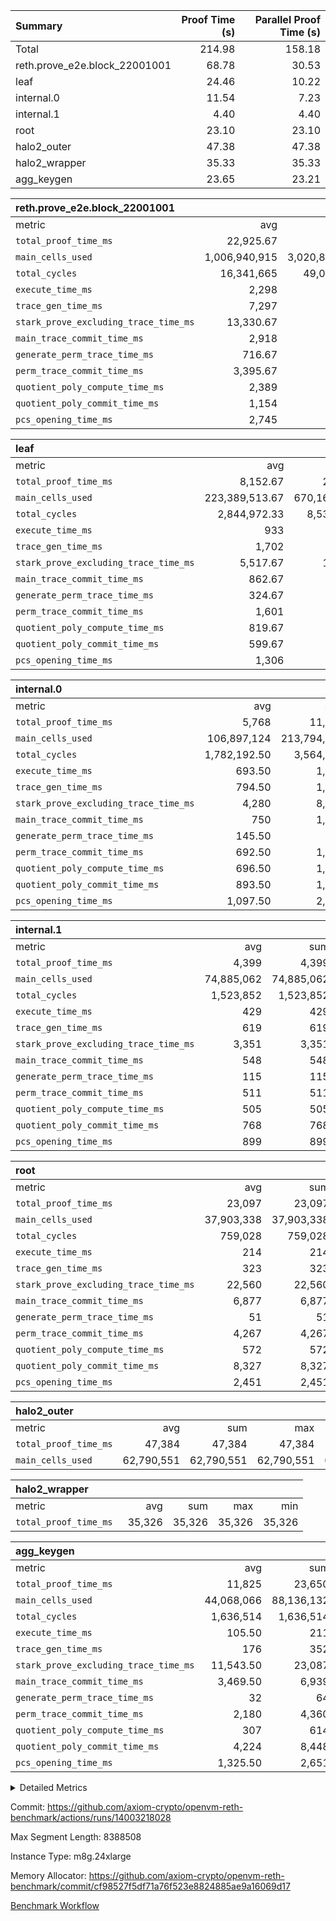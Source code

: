 | Summary | Proof Time (s) | Parallel Proof Time (s) |
|:---|---:|---:|
| Total |  214.98 |  158.18 |
| reth.prove_e2e.block_22001001 |  68.78 |  30.53 |
| leaf |  24.46 |  10.22 |
| internal.0 |  11.54 |  7.23 |
| internal.1 |  4.40 |  4.40 |
| root |  23.10 |  23.10 |
| halo2_outer |  47.38 |  47.38 |
| halo2_wrapper |  35.33 |  35.33 |
| agg_keygen |  23.65 |  23.21 |


| reth.prove_e2e.block_22001001 |||||
|:---|---:|---:|---:|---:|
|metric|avg|sum|max|min|
| `total_proof_time_ms ` |  22,925.67 |  68,777 |  30,526 |  10,763 |
| `main_cells_used     ` |  1,006,940,915 |  3,020,822,745 |  1,429,979,410 |  538,683,345 |
| `total_cycles        ` |  16,341,665 |  49,024,995 |  23,591,277 |  4,355,422 |
| `execute_time_ms     ` |  2,298 |  6,894 |  3,168 |  626 |
| `trace_gen_time_ms   ` |  7,297 |  21,891 |  9,648 |  2,855 |
| `stark_prove_excluding_trace_time_ms` |  13,330.67 |  39,992 |  18,038 |  7,282 |
| `main_trace_commit_time_ms` |  2,918 |  8,754 |  4,151 |  1,912 |
| `generate_perm_trace_time_ms` |  716.67 |  2,150 |  999 |  296 |
| `perm_trace_commit_time_ms` |  3,395.67 |  10,187 |  4,652 |  1,481 |
| `quotient_poly_compute_time_ms` |  2,389 |  7,167 |  3,212 |  1,642 |
| `quotient_poly_commit_time_ms` |  1,154 |  3,462 |  1,512 |  561 |
| `pcs_opening_time_ms ` |  2,745 |  8,235 |  3,495 |  1,380 |

| leaf |||||
|:---|---:|---:|---:|---:|
|metric|avg|sum|max|min|
| `total_proof_time_ms ` |  8,152.67 |  24,458 |  10,222 |  7,085 |
| `main_cells_used     ` |  223,389,513.67 |  670,168,541 |  285,443,009 |  192,275,354 |
| `total_cycles        ` |  2,844,972.33 |  8,534,917 |  3,495,772 |  2,495,171 |
| `execute_time_ms     ` |  933 |  2,799 |  1,135 |  815 |
| `trace_gen_time_ms   ` |  1,702 |  5,106 |  2,149 |  1,461 |
| `stark_prove_excluding_trace_time_ms` |  5,517.67 |  16,553 |  6,938 |  4,806 |
| `main_trace_commit_time_ms` |  862.67 |  2,588 |  1,071 |  757 |
| `generate_perm_trace_time_ms` |  324.67 |  974 |  410 |  280 |
| `perm_trace_commit_time_ms` |  1,601 |  4,803 |  2,054 |  1,370 |
| `quotient_poly_compute_time_ms` |  819.67 |  2,459 |  1,014 |  722 |
| `quotient_poly_commit_time_ms` |  599.67 |  1,799 |  743 |  524 |
| `pcs_opening_time_ms ` |  1,306 |  3,918 |  1,641 |  1,136 |

| internal.0 |||||
|:---|---:|---:|---:|---:|
|metric|avg|sum|max|min|
| `total_proof_time_ms ` |  5,768 |  11,536 |  7,226 |  4,310 |
| `main_cells_used     ` |  106,897,124 |  213,794,248 |  142,461,048 |  71,333,200 |
| `total_cycles        ` |  1,782,192.50 |  3,564,385 |  2,381,432 |  1,182,953 |
| `execute_time_ms     ` |  693.50 |  1,387 |  931 |  456 |
| `trace_gen_time_ms   ` |  794.50 |  1,589 |  1,039 |  550 |
| `stark_prove_excluding_trace_time_ms` |  4,280 |  8,560 |  5,256 |  3,304 |
| `main_trace_commit_time_ms` |  750 |  1,500 |  955 |  545 |
| `generate_perm_trace_time_ms` |  145.50 |  291 |  179 |  112 |
| `perm_trace_commit_time_ms` |  692.50 |  1,385 |  883 |  502 |
| `quotient_poly_compute_time_ms` |  696.50 |  1,393 |  883 |  510 |
| `quotient_poly_commit_time_ms` |  893.50 |  1,787 |  1,033 |  754 |
| `pcs_opening_time_ms ` |  1,097.50 |  2,195 |  1,319 |  876 |

| internal.1 |||||
|:---|---:|---:|---:|---:|
|metric|avg|sum|max|min|
| `total_proof_time_ms ` |  4,399 |  4,399 |  4,399 |  4,399 |
| `main_cells_used     ` |  74,885,062 |  74,885,062 |  74,885,062 |  74,885,062 |
| `total_cycles        ` |  1,523,852 |  1,523,852 |  1,523,852 |  1,523,852 |
| `execute_time_ms     ` |  429 |  429 |  429 |  429 |
| `trace_gen_time_ms   ` |  619 |  619 |  619 |  619 |
| `stark_prove_excluding_trace_time_ms` |  3,351 |  3,351 |  3,351 |  3,351 |
| `main_trace_commit_time_ms` |  548 |  548 |  548 |  548 |
| `generate_perm_trace_time_ms` |  115 |  115 |  115 |  115 |
| `perm_trace_commit_time_ms` |  511 |  511 |  511 |  511 |
| `quotient_poly_compute_time_ms` |  505 |  505 |  505 |  505 |
| `quotient_poly_commit_time_ms` |  768 |  768 |  768 |  768 |
| `pcs_opening_time_ms ` |  899 |  899 |  899 |  899 |

| root |||||
|:---|---:|---:|---:|---:|
|metric|avg|sum|max|min|
| `total_proof_time_ms ` |  23,097 |  23,097 |  23,097 |  23,097 |
| `main_cells_used     ` |  37,903,338 |  37,903,338 |  37,903,338 |  37,903,338 |
| `total_cycles        ` |  759,028 |  759,028 |  759,028 |  759,028 |
| `execute_time_ms     ` |  214 |  214 |  214 |  214 |
| `trace_gen_time_ms   ` |  323 |  323 |  323 |  323 |
| `stark_prove_excluding_trace_time_ms` |  22,560 |  22,560 |  22,560 |  22,560 |
| `main_trace_commit_time_ms` |  6,877 |  6,877 |  6,877 |  6,877 |
| `generate_perm_trace_time_ms` |  51 |  51 |  51 |  51 |
| `perm_trace_commit_time_ms` |  4,267 |  4,267 |  4,267 |  4,267 |
| `quotient_poly_compute_time_ms` |  572 |  572 |  572 |  572 |
| `quotient_poly_commit_time_ms` |  8,327 |  8,327 |  8,327 |  8,327 |
| `pcs_opening_time_ms ` |  2,451 |  2,451 |  2,451 |  2,451 |

| halo2_outer |||||
|:---|---:|---:|---:|---:|
|metric|avg|sum|max|min|
| `total_proof_time_ms ` |  47,384 |  47,384 |  47,384 |  47,384 |
| `main_cells_used     ` |  62,790,551 |  62,790,551 |  62,790,551 |  62,790,551 |

| halo2_wrapper |||||
|:---|---:|---:|---:|---:|
|metric|avg|sum|max|min|
| `total_proof_time_ms ` |  35,326 |  35,326 |  35,326 |  35,326 |

| agg_keygen |||||
|:---|---:|---:|---:|---:|
|metric|avg|sum|max|min|
| `total_proof_time_ms ` |  11,825 |  23,650 |  23,210 |  440 |
| `main_cells_used     ` |  44,068,066 |  88,136,132 |  87,208,061 |  928,071 |
| `total_cycles        ` |  1,636,514 |  1,636,514 |  1,636,514 |  1,636,514 |
| `execute_time_ms     ` |  105.50 |  211 |  211 |  0 |
| `trace_gen_time_ms   ` |  176 |  352 |  324 |  28 |
| `stark_prove_excluding_trace_time_ms` |  11,543.50 |  23,087 |  22,675 |  412 |
| `main_trace_commit_time_ms` |  3,469.50 |  6,939 |  6,887 |  52 |
| `generate_perm_trace_time_ms` |  32 |  64 |  51 |  13 |
| `perm_trace_commit_time_ms` |  2,180 |  4,360 |  4,309 |  51 |
| `quotient_poly_compute_time_ms` |  307 |  614 |  585 |  29 |
| `quotient_poly_commit_time_ms` |  4,224 |  8,448 |  8,388 |  60 |
| `pcs_opening_time_ms ` |  1,325.50 |  2,651 |  2,449 |  202 |



<details>
<summary>Detailed Metrics</summary>

| air_name | block_number | quotient_deg | interactions | constraints |
| --- | --- | --- | --- | --- |
| AccessAdapterAir<16> | 22001001 | 2 | 5 | 12 | 
| AccessAdapterAir<2> | 22001001 | 2 | 5 | 12 | 
| AccessAdapterAir<32> | 22001001 | 2 | 5 | 12 | 
| AccessAdapterAir<4> | 22001001 | 2 | 5 | 12 | 
| AccessAdapterAir<8> | 22001001 | 2 | 5 | 12 | 
| BitwiseOperationLookupAir<8> | 22001001 | 2 | 2 | 4 | 
| KeccakVmAir | 22001001 | 2 | 321 | 4,513 | 
| MemoryMerkleAir<8> | 22001001 | 2 | 4 | 39 | 
| PersistentBoundaryAir<8> | 22001001 | 2 | 3 | 7 | 
| PhantomAir | 22001001 | 2 | 3 | 5 | 
| Poseidon2PeripheryAir<BabyBearParameters>, 1> | 22001001 | 2 | 1 | 286 | 
| ProgramAir | 22001001 | 1 | 1 | 4 | 
| RangeTupleCheckerAir<2> | 22001001 | 1 | 1 | 4 | 
| Rv32HintStoreAir | 22001001 | 2 | 18 | 28 | 
| Sha256VmAir | 22001001 | 2 | 50 | 663 | 
| VariableRangeCheckerAir | 22001001 | 1 | 1 | 4 | 
| VmAirWrapper<Rv32BaseAluAdapterAir, BaseAluCoreAir<4, 8> | 22001001 | 2 | 20 | 37 | 
| VmAirWrapper<Rv32BaseAluAdapterAir, LessThanCoreAir<4, 8> | 22001001 | 2 | 18 | 40 | 
| VmAirWrapper<Rv32BaseAluAdapterAir, ShiftCoreAir<4, 8> | 22001001 | 2 | 24 | 91 | 
| VmAirWrapper<Rv32BranchAdapterAir, BranchEqualCoreAir<4> | 22001001 | 2 | 11 | 20 | 
| VmAirWrapper<Rv32BranchAdapterAir, BranchLessThanCoreAir<4, 8> | 22001001 | 2 | 13 | 35 | 
| VmAirWrapper<Rv32CondRdWriteAdapterAir, Rv32JalLuiCoreAir> | 22001001 | 2 | 10 | 18 | 
| VmAirWrapper<Rv32HeapAdapterAir<2, 32, 32>, BaseAluCoreAir<32, 8> | 22001001 | 2 | 61 | 126 | 
| VmAirWrapper<Rv32HeapAdapterAir<2, 32, 32>, LessThanCoreAir<32, 8> | 22001001 | 2 | 31 | 129 | 
| VmAirWrapper<Rv32HeapAdapterAir<2, 32, 32>, MultiplicationCoreAir<32, 8> | 22001001 | 2 | 61 | 57 | 
| VmAirWrapper<Rv32HeapAdapterAir<2, 32, 32>, ShiftCoreAir<32, 8> | 22001001 | 2 | 79 | 2,161 | 
| VmAirWrapper<Rv32HeapBranchAdapterAir<2, 32>, BranchEqualCoreAir<32> | 22001001 | 2 | 20 | 55 | 
| VmAirWrapper<Rv32HeapBranchAdapterAir<2, 32>, BranchLessThanCoreAir<32, 8> | 22001001 | 2 | 22 | 126 | 
| VmAirWrapper<Rv32IsEqualModAdapterAir<2, 1, 32, 32>, ModularIsEqualCoreAir<32, 4, 8> | 22001001 | 2 | 25 | 225 | 
| VmAirWrapper<Rv32IsEqualModAdapterAir<2, 3, 16, 48>, ModularIsEqualCoreAir<48, 4, 8> | 22001001 | 2 | 41 | 333 | 
| VmAirWrapper<Rv32JalrAdapterAir, Rv32JalrCoreAir> | 22001001 | 2 | 16 | 20 | 
| VmAirWrapper<Rv32LoadStoreAdapterAir, LoadSignExtendCoreAir<4, 8> | 22001001 | 2 | 18 | 33 | 
| VmAirWrapper<Rv32LoadStoreAdapterAir, LoadStoreCoreAir<4> | 22001001 | 2 | 17 | 40 | 
| VmAirWrapper<Rv32MultAdapterAir, DivRemCoreAir<4, 8> | 22001001 | 2 | 25 | 84 | 
| VmAirWrapper<Rv32MultAdapterAir, MulHCoreAir<4, 8> | 22001001 | 2 | 24 | 31 | 
| VmAirWrapper<Rv32MultAdapterAir, MultiplicationCoreAir<4, 8> | 22001001 | 2 | 19 | 19 | 
| VmAirWrapper<Rv32RdWriteAdapterAir, Rv32AuipcCoreAir> | 22001001 | 2 | 12 | 14 | 
| VmAirWrapper<Rv32VecHeapAdapterAir<1, 2, 2, 32, 32>, FieldExpressionCoreAir> | 22001001 | 2 | 415 | 480 | 
| VmAirWrapper<Rv32VecHeapAdapterAir<1, 6, 6, 16, 16>, FieldExpressionCoreAir> | 22001001 | 2 | 832 | 921 | 
| VmAirWrapper<Rv32VecHeapAdapterAir<2, 1, 1, 32, 32>, FieldExpressionCoreAir> | 22001001 | 2 | 158 | 190 | 
| VmAirWrapper<Rv32VecHeapAdapterAir<2, 2, 2, 32, 32>, FieldExpressionCoreAir> | 22001001 | 2 | 428 | 457 | 
| VmAirWrapper<Rv32VecHeapAdapterAir<2, 3, 3, 16, 16>, FieldExpressionCoreAir> | 22001001 | 2 | 246 | 288 | 
| VmAirWrapper<Rv32VecHeapAdapterAir<2, 6, 6, 16, 16>, FieldExpressionCoreAir> | 22001001 | 2 | 668 | 701 | 
| VmConnectorAir | 22001001 | 2 | 5 | 11 | 

| block_number | execute_time_ms |
| --- | --- |
| 22001001 | 211 | 

| group | air_name | block_number | rows | quotient_deg | prep_cols | perm_cols | main_cols | interactions | constraints | cells |
| --- | --- | --- | --- | --- | --- | --- | --- | --- | --- | --- |
| agg_keygen | AccessAdapterAir<16> | 22001001 |  | 2 |  |  |  | 5 | 12 |  | 
| agg_keygen | AccessAdapterAir<2> | 22001001 | 524,288 | 8 |  | 16 | 11 | 5 | 12 | 14,155,776 | 
| agg_keygen | AccessAdapterAir<32> | 22001001 |  | 2 |  |  |  | 5 | 12 |  | 
| agg_keygen | AccessAdapterAir<4> | 22001001 | 262,144 | 8 |  | 16 | 13 | 5 | 12 | 7,602,176 | 
| agg_keygen | AccessAdapterAir<8> | 22001001 | 8,192 | 8 |  | 16 | 17 | 5 | 12 | 270,336 | 
| agg_keygen | BitwiseOperationLookupAir<8> | 22001001 |  | 2 |  |  |  | 2 | 4 |  | 
| agg_keygen | FriReducedOpeningAir | 22001001 | 524,288 | 8 |  | 84 | 27 | 39 | 71 | 58,195,968 | 
| agg_keygen | JalRangeCheckAir | 22001001 | 65,536 | 8 |  | 28 | 12 | 9 | 14 | 2,621,440 | 
| agg_keygen | MemoryMerkleAir<8> | 22001001 |  | 2 |  |  |  | 4 | 39 |  | 
| agg_keygen | NativePoseidon2Air<BabyBearParameters>, 1> | 22001001 | 65,536 | 8 |  | 312 | 398 | 136 | 572 | 46,530,560 | 
| agg_keygen | PersistentBoundaryAir<8> | 22001001 |  | 2 |  |  |  | 3 | 7 |  | 
| agg_keygen | PhantomAir | 22001001 | 32,768 | 4 |  | 12 | 6 | 3 | 5 | 589,824 | 
| agg_keygen | Poseidon2PeripheryAir<BabyBearParameters>, 1> | 22001001 |  | 2 |  |  |  | 1 | 286 |  | 
| agg_keygen | ProgramAir | 22001001 | 131,072 | 1 |  | 8 | 10 | 1 | 4 | 2,359,296 | 
| agg_keygen | RangeTupleCheckerAir<2> | 22001001 |  | 1 |  |  |  | 1 | 4 |  | 
| agg_keygen | Rv32HintStoreAir | 22001001 |  | 2 |  |  |  | 18 | 28 |  | 
| agg_keygen | VariableRangeCheckerAir | 22001001 | 262,144 | 1 | 2 | 8 | 1 | 1 | 4 | 2,359,296 | 
| agg_keygen | VmAirWrapper<AluNativeAdapterAir, FieldArithmeticCoreAir> | 22001001 | 1,048,576 | 8 |  | 36 | 29 | 15 | 27 | 68,157,440 | 
| agg_keygen | VmAirWrapper<BranchNativeAdapterAir, BranchEqualCoreAir<1> | 22001001 | 262,144 | 8 |  | 28 | 23 | 11 | 25 | 13,369,344 | 
| agg_keygen | VmAirWrapper<NativeAdapterAir<2, 0>, PublicValuesCoreAir> | 22001001 | 64 | 8 |  | 28 | 27 | 11 | 30 | 3,520 | 
| agg_keygen | VmAirWrapper<NativeLoadStoreAdapterAir<1>, NativeLoadStoreCoreAir<1> | 22001001 | 524,288 | 8 |  | 40 | 21 | 15 | 20 | 31,981,568 | 
| agg_keygen | VmAirWrapper<NativeLoadStoreAdapterAir<4>, NativeLoadStoreCoreAir<4> | 22001001 | 131,072 | 8 |  | 40 | 27 | 15 | 20 | 8,781,824 | 
| agg_keygen | VmAirWrapper<NativeVectorizedAdapterAir<4>, FieldExtensionCoreAir> | 22001001 | 131,072 | 8 |  | 36 | 38 | 15 | 27 | 9,699,328 | 
| agg_keygen | VmAirWrapper<Rv32BaseAluAdapterAir, BaseAluCoreAir<4, 8> | 22001001 |  | 2 |  |  |  | 20 | 37 |  | 
| agg_keygen | VmAirWrapper<Rv32BaseAluAdapterAir, LessThanCoreAir<4, 8> | 22001001 |  | 2 |  |  |  | 18 | 40 |  | 
| agg_keygen | VmAirWrapper<Rv32BaseAluAdapterAir, ShiftCoreAir<4, 8> | 22001001 |  | 2 |  |  |  | 24 | 91 |  | 
| agg_keygen | VmAirWrapper<Rv32BranchAdapterAir, BranchEqualCoreAir<4> | 22001001 |  | 2 |  |  |  | 11 | 20 |  | 
| agg_keygen | VmAirWrapper<Rv32BranchAdapterAir, BranchLessThanCoreAir<4, 8> | 22001001 |  | 2 |  |  |  | 13 | 35 |  | 
| agg_keygen | VmAirWrapper<Rv32CondRdWriteAdapterAir, Rv32JalLuiCoreAir> | 22001001 |  | 2 |  |  |  | 10 | 18 |  | 
| agg_keygen | VmAirWrapper<Rv32JalrAdapterAir, Rv32JalrCoreAir> | 22001001 |  | 2 |  |  |  | 16 | 20 |  | 
| agg_keygen | VmAirWrapper<Rv32LoadStoreAdapterAir, LoadSignExtendCoreAir<4, 8> | 22001001 |  | 2 |  |  |  | 18 | 33 |  | 
| agg_keygen | VmAirWrapper<Rv32LoadStoreAdapterAir, LoadStoreCoreAir<4> | 22001001 |  | 2 |  |  |  | 17 | 40 |  | 
| agg_keygen | VmAirWrapper<Rv32MultAdapterAir, DivRemCoreAir<4, 8> | 22001001 |  | 2 |  |  |  | 25 | 84 |  | 
| agg_keygen | VmAirWrapper<Rv32MultAdapterAir, MulHCoreAir<4, 8> | 22001001 |  | 2 |  |  |  | 24 | 31 |  | 
| agg_keygen | VmAirWrapper<Rv32MultAdapterAir, MultiplicationCoreAir<4, 8> | 22001001 |  | 2 |  |  |  | 19 | 19 |  | 
| agg_keygen | VmAirWrapper<Rv32RdWriteAdapterAir, Rv32AuipcCoreAir> | 22001001 |  | 2 |  |  |  | 12 | 14 |  | 
| agg_keygen | VmConnectorAir | 22001001 | 2 | 8 | 1 | 16 | 5 | 5 | 11 | 42 | 
| agg_keygen | VolatileBoundaryAir | 22001001 | 131,072 | 8 |  | 20 | 12 | 7 | 19 | 4,194,304 | 

| group | air_name | block_number | idx | rows | prep_cols | perm_cols | main_cols | cells |
| --- | --- | --- | --- | --- | --- | --- | --- | --- |
| internal.0 | AccessAdapterAir<2> | 22001001 | 0 | 524,288 |  | 12 | 11 | 12,058,624 | 
| internal.0 | AccessAdapterAir<2> | 22001001 | 1 | 524,288 |  | 12 | 11 | 12,058,624 | 
| internal.0 | AccessAdapterAir<4> | 22001001 | 0 | 262,144 |  | 12 | 13 | 6,553,600 | 
| internal.0 | AccessAdapterAir<4> | 22001001 | 1 | 262,144 |  | 12 | 13 | 6,553,600 | 
| internal.0 | AccessAdapterAir<8> | 22001001 | 0 | 8,192 |  | 12 | 17 | 237,568 | 
| internal.0 | AccessAdapterAir<8> | 22001001 | 1 | 4,096 |  | 12 | 17 | 118,784 | 
| internal.0 | FriReducedOpeningAir | 22001001 | 0 | 1,048,576 |  | 44 | 27 | 74,448,896 | 
| internal.0 | FriReducedOpeningAir | 22001001 | 1 | 524,288 |  | 44 | 27 | 37,224,448 | 
| internal.0 | JalRangeCheckAir | 22001001 | 0 | 131,072 |  | 16 | 12 | 3,670,016 | 
| internal.0 | JalRangeCheckAir | 22001001 | 1 | 65,536 |  | 16 | 12 | 1,835,008 | 
| internal.0 | NativePoseidon2Air<BabyBearParameters>, 1> | 22001001 | 0 | 131,072 |  | 160 | 398 | 73,138,176 | 
| internal.0 | NativePoseidon2Air<BabyBearParameters>, 1> | 22001001 | 1 | 65,536 |  | 160 | 398 | 36,569,088 | 
| internal.0 | PhantomAir | 22001001 | 0 | 65,536 |  | 8 | 6 | 917,504 | 
| internal.0 | PhantomAir | 22001001 | 1 | 16,384 |  | 8 | 6 | 229,376 | 
| internal.0 | ProgramAir | 22001001 | 0 | 131,072 |  | 8 | 10 | 2,359,296 | 
| internal.0 | ProgramAir | 22001001 | 1 | 131,072 |  | 8 | 10 | 2,359,296 | 
| internal.0 | VariableRangeCheckerAir | 22001001 | 0 | 262,144 | 2 | 8 | 1 | 2,359,296 | 
| internal.0 | VariableRangeCheckerAir | 22001001 | 1 | 262,144 | 2 | 8 | 1 | 2,359,296 | 
| internal.0 | VmAirWrapper<AluNativeAdapterAir, FieldArithmeticCoreAir> | 22001001 | 0 | 2,097,152 |  | 20 | 29 | 102,760,448 | 
| internal.0 | VmAirWrapper<AluNativeAdapterAir, FieldArithmeticCoreAir> | 22001001 | 1 | 1,048,576 |  | 20 | 29 | 51,380,224 | 
| internal.0 | VmAirWrapper<BranchNativeAdapterAir, BranchEqualCoreAir<1> | 22001001 | 0 | 262,144 |  | 16 | 23 | 10,223,616 | 
| internal.0 | VmAirWrapper<BranchNativeAdapterAir, BranchEqualCoreAir<1> | 22001001 | 1 | 131,072 |  | 16 | 23 | 5,111,808 | 
| internal.0 | VmAirWrapper<NativeAdapterAir<2, 0>, PublicValuesCoreAir> | 22001001 | 0 | 64 |  | 16 | 23 | 2,496 | 
| internal.0 | VmAirWrapper<NativeAdapterAir<2, 0>, PublicValuesCoreAir> | 22001001 | 1 | 64 |  | 16 | 23 | 2,496 | 
| internal.0 | VmAirWrapper<NativeLoadStoreAdapterAir<1>, NativeLoadStoreCoreAir<1> | 22001001 | 0 | 524,288 |  | 24 | 21 | 23,592,960 | 
| internal.0 | VmAirWrapper<NativeLoadStoreAdapterAir<1>, NativeLoadStoreCoreAir<1> | 22001001 | 1 | 262,144 |  | 24 | 21 | 11,796,480 | 
| internal.0 | VmAirWrapper<NativeLoadStoreAdapterAir<4>, NativeLoadStoreCoreAir<4> | 22001001 | 0 | 262,144 |  | 24 | 27 | 13,369,344 | 
| internal.0 | VmAirWrapper<NativeLoadStoreAdapterAir<4>, NativeLoadStoreCoreAir<4> | 22001001 | 1 | 131,072 |  | 24 | 27 | 6,684,672 | 
| internal.0 | VmAirWrapper<NativeVectorizedAdapterAir<4>, FieldExtensionCoreAir> | 22001001 | 0 | 262,144 |  | 20 | 38 | 15,204,352 | 
| internal.0 | VmAirWrapper<NativeVectorizedAdapterAir<4>, FieldExtensionCoreAir> | 22001001 | 1 | 131,072 |  | 20 | 38 | 7,602,176 | 
| internal.0 | VmConnectorAir | 22001001 | 0 | 2 | 1 | 12 | 5 | 34 | 
| internal.0 | VmConnectorAir | 22001001 | 1 | 2 | 1 | 12 | 5 | 34 | 
| internal.0 | VolatileBoundaryAir | 22001001 | 0 | 262,144 |  | 12 | 12 | 6,291,456 | 
| internal.0 | VolatileBoundaryAir | 22001001 | 1 | 262,144 |  | 12 | 12 | 6,291,456 | 
| internal.1 | AccessAdapterAir<2> | 22001001 | 2 | 524,288 |  | 12 | 11 | 12,058,624 | 
| internal.1 | AccessAdapterAir<4> | 22001001 | 2 | 262,144 |  | 12 | 13 | 6,553,600 | 
| internal.1 | AccessAdapterAir<8> | 22001001 | 2 | 8,192 |  | 12 | 17 | 237,568 | 
| internal.1 | FriReducedOpeningAir | 22001001 | 2 | 262,144 |  | 44 | 27 | 18,612,224 | 
| internal.1 | JalRangeCheckAir | 22001001 | 2 | 65,536 |  | 16 | 12 | 1,835,008 | 
| internal.1 | NativePoseidon2Air<BabyBearParameters>, 1> | 22001001 | 2 | 65,536 |  | 160 | 398 | 36,569,088 | 
| internal.1 | PhantomAir | 22001001 | 2 | 16,384 |  | 8 | 6 | 229,376 | 
| internal.1 | ProgramAir | 22001001 | 2 | 131,072 |  | 8 | 10 | 2,359,296 | 
| internal.1 | VariableRangeCheckerAir | 22001001 | 2 | 262,144 | 2 | 8 | 1 | 2,359,296 | 
| internal.1 | VmAirWrapper<AluNativeAdapterAir, FieldArithmeticCoreAir> | 22001001 | 2 | 1,048,576 |  | 20 | 29 | 51,380,224 | 
| internal.1 | VmAirWrapper<BranchNativeAdapterAir, BranchEqualCoreAir<1> | 22001001 | 2 | 262,144 |  | 16 | 23 | 10,223,616 | 
| internal.1 | VmAirWrapper<NativeAdapterAir<2, 0>, PublicValuesCoreAir> | 22001001 | 2 | 64 |  | 16 | 23 | 2,496 | 
| internal.1 | VmAirWrapper<NativeLoadStoreAdapterAir<1>, NativeLoadStoreCoreAir<1> | 22001001 | 2 | 524,288 |  | 24 | 21 | 23,592,960 | 
| internal.1 | VmAirWrapper<NativeLoadStoreAdapterAir<4>, NativeLoadStoreCoreAir<4> | 22001001 | 2 | 131,072 |  | 24 | 27 | 6,684,672 | 
| internal.1 | VmAirWrapper<NativeVectorizedAdapterAir<4>, FieldExtensionCoreAir> | 22001001 | 2 | 131,072 |  | 20 | 38 | 7,602,176 | 
| internal.1 | VmConnectorAir | 22001001 | 2 | 2 | 1 | 12 | 5 | 34 | 
| internal.1 | VolatileBoundaryAir | 22001001 | 2 | 262,144 |  | 12 | 12 | 6,291,456 | 
| leaf | AccessAdapterAir<2> | 22001001 | 0 | 2,097,152 |  | 16 | 11 | 56,623,104 | 
| leaf | AccessAdapterAir<2> | 22001001 | 1 | 1,048,576 |  | 16 | 11 | 28,311,552 | 
| leaf | AccessAdapterAir<2> | 22001001 | 2 | 1,048,576 |  | 16 | 11 | 28,311,552 | 
| leaf | AccessAdapterAir<4> | 22001001 | 0 | 1,048,576 |  | 16 | 13 | 30,408,704 | 
| leaf | AccessAdapterAir<4> | 22001001 | 1 | 524,288 |  | 16 | 13 | 15,204,352 | 
| leaf | AccessAdapterAir<4> | 22001001 | 2 | 524,288 |  | 16 | 13 | 15,204,352 | 
| leaf | AccessAdapterAir<8> | 22001001 | 0 | 32,768 |  | 16 | 17 | 1,081,344 | 
| leaf | AccessAdapterAir<8> | 22001001 | 1 | 16,384 |  | 16 | 17 | 540,672 | 
| leaf | AccessAdapterAir<8> | 22001001 | 2 | 16,384 |  | 16 | 17 | 540,672 | 
| leaf | FriReducedOpeningAir | 22001001 | 0 | 4,194,304 |  | 84 | 27 | 465,567,744 | 
| leaf | FriReducedOpeningAir | 22001001 | 1 | 2,097,152 |  | 84 | 27 | 232,783,872 | 
| leaf | FriReducedOpeningAir | 22001001 | 2 | 2,097,152 |  | 84 | 27 | 232,783,872 | 
| leaf | JalRangeCheckAir | 22001001 | 0 | 65,536 |  | 28 | 12 | 2,621,440 | 
| leaf | JalRangeCheckAir | 22001001 | 1 | 65,536 |  | 28 | 12 | 2,621,440 | 
| leaf | JalRangeCheckAir | 22001001 | 2 | 65,536 |  | 28 | 12 | 2,621,440 | 
| leaf | NativePoseidon2Air<BabyBearParameters>, 1> | 22001001 | 0 | 262,144 |  | 312 | 398 | 186,122,240 | 
| leaf | NativePoseidon2Air<BabyBearParameters>, 1> | 22001001 | 1 | 262,144 |  | 312 | 398 | 186,122,240 | 
| leaf | NativePoseidon2Air<BabyBearParameters>, 1> | 22001001 | 2 | 262,144 |  | 312 | 398 | 186,122,240 | 
| leaf | PhantomAir | 22001001 | 0 | 32,768 |  | 12 | 6 | 589,824 | 
| leaf | PhantomAir | 22001001 | 1 | 32,768 |  | 12 | 6 | 589,824 | 
| leaf | PhantomAir | 22001001 | 2 | 32,768 |  | 12 | 6 | 589,824 | 
| leaf | ProgramAir | 22001001 | 0 | 2,097,152 |  | 8 | 10 | 37,748,736 | 
| leaf | ProgramAir | 22001001 | 1 | 2,097,152 |  | 8 | 10 | 37,748,736 | 
| leaf | ProgramAir | 22001001 | 2 | 2,097,152 |  | 8 | 10 | 37,748,736 | 
| leaf | VariableRangeCheckerAir | 22001001 | 0 | 262,144 | 2 | 8 | 1 | 2,359,296 | 
| leaf | VariableRangeCheckerAir | 22001001 | 1 | 262,144 | 2 | 8 | 1 | 2,359,296 | 
| leaf | VariableRangeCheckerAir | 22001001 | 2 | 262,144 | 2 | 8 | 1 | 2,359,296 | 
| leaf | VmAirWrapper<AluNativeAdapterAir, FieldArithmeticCoreAir> | 22001001 | 0 | 2,097,152 |  | 36 | 29 | 136,314,880 | 
| leaf | VmAirWrapper<AluNativeAdapterAir, FieldArithmeticCoreAir> | 22001001 | 1 | 2,097,152 |  | 36 | 29 | 136,314,880 | 
| leaf | VmAirWrapper<AluNativeAdapterAir, FieldArithmeticCoreAir> | 22001001 | 2 | 2,097,152 |  | 36 | 29 | 136,314,880 | 
| leaf | VmAirWrapper<BranchNativeAdapterAir, BranchEqualCoreAir<1> | 22001001 | 0 | 524,288 |  | 28 | 23 | 26,738,688 | 
| leaf | VmAirWrapper<BranchNativeAdapterAir, BranchEqualCoreAir<1> | 22001001 | 1 | 524,288 |  | 28 | 23 | 26,738,688 | 
| leaf | VmAirWrapper<BranchNativeAdapterAir, BranchEqualCoreAir<1> | 22001001 | 2 | 524,288 |  | 28 | 23 | 26,738,688 | 
| leaf | VmAirWrapper<NativeAdapterAir<2, 0>, PublicValuesCoreAir> | 22001001 | 0 | 64 |  | 28 | 27 | 3,520 | 
| leaf | VmAirWrapper<NativeAdapterAir<2, 0>, PublicValuesCoreAir> | 22001001 | 1 | 64 |  | 28 | 27 | 3,520 | 
| leaf | VmAirWrapper<NativeAdapterAir<2, 0>, PublicValuesCoreAir> | 22001001 | 2 | 64 |  | 28 | 27 | 3,520 | 
| leaf | VmAirWrapper<NativeLoadStoreAdapterAir<1>, NativeLoadStoreCoreAir<1> | 22001001 | 0 | 1,048,576 |  | 40 | 21 | 63,963,136 | 
| leaf | VmAirWrapper<NativeLoadStoreAdapterAir<1>, NativeLoadStoreCoreAir<1> | 22001001 | 1 | 1,048,576 |  | 40 | 21 | 63,963,136 | 
| leaf | VmAirWrapper<NativeLoadStoreAdapterAir<1>, NativeLoadStoreCoreAir<1> | 22001001 | 2 | 1,048,576 |  | 40 | 21 | 63,963,136 | 
| leaf | VmAirWrapper<NativeLoadStoreAdapterAir<4>, NativeLoadStoreCoreAir<4> | 22001001 | 0 | 262,144 |  | 40 | 27 | 17,563,648 | 
| leaf | VmAirWrapper<NativeLoadStoreAdapterAir<4>, NativeLoadStoreCoreAir<4> | 22001001 | 1 | 131,072 |  | 40 | 27 | 8,781,824 | 
| leaf | VmAirWrapper<NativeLoadStoreAdapterAir<4>, NativeLoadStoreCoreAir<4> | 22001001 | 2 | 131,072 |  | 40 | 27 | 8,781,824 | 
| leaf | VmAirWrapper<NativeVectorizedAdapterAir<4>, FieldExtensionCoreAir> | 22001001 | 0 | 524,288 |  | 36 | 38 | 38,797,312 | 
| leaf | VmAirWrapper<NativeVectorizedAdapterAir<4>, FieldExtensionCoreAir> | 22001001 | 1 | 262,144 |  | 36 | 38 | 19,398,656 | 
| leaf | VmAirWrapper<NativeVectorizedAdapterAir<4>, FieldExtensionCoreAir> | 22001001 | 2 | 262,144 |  | 36 | 38 | 19,398,656 | 
| leaf | VmConnectorAir | 22001001 | 0 | 2 | 1 | 16 | 5 | 42 | 
| leaf | VmConnectorAir | 22001001 | 1 | 2 | 1 | 16 | 5 | 42 | 
| leaf | VmConnectorAir | 22001001 | 2 | 2 | 1 | 16 | 5 | 42 | 
| leaf | VolatileBoundaryAir | 22001001 | 0 | 1,048,576 |  | 20 | 12 | 33,554,432 | 
| leaf | VolatileBoundaryAir | 22001001 | 1 | 524,288 |  | 20 | 12 | 16,777,216 | 
| leaf | VolatileBoundaryAir | 22001001 | 2 | 524,288 |  | 20 | 12 | 16,777,216 | 
| root | AccessAdapterAir<2> | 22001001 | 0 | 262,144 |  | 8 | 11 | 4,980,736 | 
| root | AccessAdapterAir<4> | 22001001 | 0 | 131,072 |  | 8 | 13 | 2,752,512 | 
| root | AccessAdapterAir<8> | 22001001 | 0 | 4,096 |  | 8 | 17 | 102,400 | 
| root | FriReducedOpeningAir | 22001001 | 0 | 131,072 |  | 24 | 27 | 6,684,672 | 
| root | JalRangeCheckAir | 22001001 | 0 | 32,768 |  | 12 | 12 | 786,432 | 
| root | NativePoseidon2Air<BabyBearParameters>, 1> | 22001001 | 0 | 32,768 |  | 84 | 398 | 15,794,176 | 
| root | PhantomAir | 22001001 | 0 | 8,192 |  | 8 | 6 | 114,688 | 
| root | ProgramAir | 22001001 | 0 | 131,072 |  | 8 | 10 | 2,359,296 | 
| root | VariableRangeCheckerAir | 22001001 | 0 | 262,144 | 2 | 8 | 1 | 2,359,296 | 
| root | VmAirWrapper<AluNativeAdapterAir, FieldArithmeticCoreAir> | 22001001 | 0 | 524,288 |  | 12 | 29 | 21,495,808 | 
| root | VmAirWrapper<BranchNativeAdapterAir, BranchEqualCoreAir<1> | 22001001 | 0 | 131,072 |  | 12 | 23 | 4,587,520 | 
| root | VmAirWrapper<NativeAdapterAir<2, 0>, PublicValuesCoreAir> | 22001001 | 0 | 64 |  | 12 | 22 | 2,176 | 
| root | VmAirWrapper<NativeLoadStoreAdapterAir<1>, NativeLoadStoreCoreAir<1> | 22001001 | 0 | 262,144 |  | 16 | 21 | 9,699,328 | 
| root | VmAirWrapper<NativeLoadStoreAdapterAir<4>, NativeLoadStoreCoreAir<4> | 22001001 | 0 | 65,536 |  | 16 | 27 | 2,818,048 | 
| root | VmAirWrapper<NativeVectorizedAdapterAir<4>, FieldExtensionCoreAir> | 22001001 | 0 | 65,536 |  | 12 | 38 | 3,276,800 | 
| root | VmConnectorAir | 22001001 | 0 | 2 | 1 | 8 | 5 | 26 | 
| root | VolatileBoundaryAir | 22001001 | 0 | 131,072 |  | 8 | 12 | 2,621,440 | 

| group | air_name | block_number | segment | rows | prep_cols | perm_cols | main_cols | cells |
| --- | --- | --- | --- | --- | --- | --- | --- | --- |
| agg_keygen | AccessAdapterAir<16> | 22001001 | 0 | 1 |  | 16 | 25 | 41 | 
| agg_keygen | AccessAdapterAir<2> | 22001001 | 0 | 1 |  | 16 | 11 | 27 | 
| agg_keygen | AccessAdapterAir<32> | 22001001 | 0 | 1 |  | 16 | 41 | 57 | 
| agg_keygen | AccessAdapterAir<4> | 22001001 | 0 | 1 |  | 16 | 13 | 29 | 
| agg_keygen | AccessAdapterAir<8> | 22001001 | 0 | 1 |  | 16 | 17 | 33 | 
| agg_keygen | BitwiseOperationLookupAir<8> | 22001001 | 0 | 65,536 | 3 | 8 | 2 | 655,360 | 
| agg_keygen | MemoryMerkleAir<8> | 22001001 | 0 | 64 |  | 16 | 32 | 3,072 | 
| agg_keygen | PersistentBoundaryAir<8> | 22001001 | 0 | 1 |  | 12 | 20 | 32 | 
| agg_keygen | PhantomAir | 22001001 | 0 | 1 |  | 12 | 6 | 18 | 
| agg_keygen | Poseidon2PeripheryAir<BabyBearParameters>, 1> | 22001001 | 0 | 32 |  | 8 | 300 | 9,856 | 
| agg_keygen | ProgramAir | 22001001 | 0 | 1 |  | 8 | 10 | 18 | 
| agg_keygen | RangeTupleCheckerAir<2> | 22001001 | 0 | 524,288 | 2 | 8 | 1 | 4,718,592 | 
| agg_keygen | Rv32HintStoreAir | 22001001 | 0 | 1 |  | 44 | 32 | 76 | 
| agg_keygen | VariableRangeCheckerAir | 22001001 | 0 | 262,144 | 2 | 8 | 1 | 2,359,296 | 
| agg_keygen | VmAirWrapper<Rv32BaseAluAdapterAir, BaseAluCoreAir<4, 8> | 22001001 | 0 | 1 |  | 52 | 36 | 88 | 
| agg_keygen | VmAirWrapper<Rv32BaseAluAdapterAir, LessThanCoreAir<4, 8> | 22001001 | 0 | 1 |  | 40 | 37 | 77 | 
| agg_keygen | VmAirWrapper<Rv32BaseAluAdapterAir, ShiftCoreAir<4, 8> | 22001001 | 0 | 1 |  | 52 | 53 | 105 | 
| agg_keygen | VmAirWrapper<Rv32BranchAdapterAir, BranchEqualCoreAir<4> | 22001001 | 0 | 1 |  | 28 | 26 | 54 | 
| agg_keygen | VmAirWrapper<Rv32BranchAdapterAir, BranchLessThanCoreAir<4, 8> | 22001001 | 0 | 1 |  | 32 | 32 | 64 | 
| agg_keygen | VmAirWrapper<Rv32CondRdWriteAdapterAir, Rv32JalLuiCoreAir> | 22001001 | 0 | 1 |  | 28 | 18 | 46 | 
| agg_keygen | VmAirWrapper<Rv32JalrAdapterAir, Rv32JalrCoreAir> | 22001001 | 0 | 1 |  | 36 | 28 | 64 | 
| agg_keygen | VmAirWrapper<Rv32LoadStoreAdapterAir, LoadSignExtendCoreAir<4, 8> | 22001001 | 0 | 1 |  | 52 | 36 | 88 | 
| agg_keygen | VmAirWrapper<Rv32LoadStoreAdapterAir, LoadStoreCoreAir<4> | 22001001 | 0 | 1 |  | 52 | 41 | 93 | 
| agg_keygen | VmAirWrapper<Rv32MultAdapterAir, DivRemCoreAir<4, 8> | 22001001 | 0 | 1 |  | 72 | 59 | 131 | 
| agg_keygen | VmAirWrapper<Rv32MultAdapterAir, MulHCoreAir<4, 8> | 22001001 | 0 | 1 |  | 72 | 39 | 111 | 
| agg_keygen | VmAirWrapper<Rv32MultAdapterAir, MultiplicationCoreAir<4, 8> | 22001001 | 0 | 1 |  | 52 | 31 | 83 | 
| agg_keygen | VmAirWrapper<Rv32RdWriteAdapterAir, Rv32AuipcCoreAir> | 22001001 | 0 | 1 |  | 28 | 20 | 48 | 
| agg_keygen | VmConnectorAir | 22001001 | 0 | 2 | 1 | 16 | 5 | 42 | 
| reth.prove_e2e.block_22001001 | AccessAdapterAir<16> | 22001001 | 0 | 131,072 |  | 16 | 25 | 5,373,952 | 
| reth.prove_e2e.block_22001001 | AccessAdapterAir<16> | 22001001 | 1 | 524,288 |  | 16 | 25 | 21,495,808 | 
| reth.prove_e2e.block_22001001 | AccessAdapterAir<16> | 22001001 | 2 | 8,192 |  | 16 | 25 | 335,872 | 
| reth.prove_e2e.block_22001001 | AccessAdapterAir<2> | 22001001 | 2 | 65,536 |  | 16 | 11 | 1,769,472 | 
| reth.prove_e2e.block_22001001 | AccessAdapterAir<32> | 22001001 | 0 | 65,536 |  | 16 | 41 | 3,735,552 | 
| reth.prove_e2e.block_22001001 | AccessAdapterAir<32> | 22001001 | 1 | 262,144 |  | 16 | 41 | 14,942,208 | 
| reth.prove_e2e.block_22001001 | AccessAdapterAir<32> | 22001001 | 2 | 4,096 |  | 16 | 41 | 233,472 | 
| reth.prove_e2e.block_22001001 | AccessAdapterAir<4> | 22001001 | 0 | 64 |  | 16 | 13 | 1,856 | 
| reth.prove_e2e.block_22001001 | AccessAdapterAir<4> | 22001001 | 2 | 32,768 |  | 16 | 13 | 950,272 | 
| reth.prove_e2e.block_22001001 | AccessAdapterAir<8> | 22001001 | 0 | 2,097,152 |  | 16 | 17 | 69,206,016 | 
| reth.prove_e2e.block_22001001 | AccessAdapterAir<8> | 22001001 | 1 | 2,097,152 |  | 16 | 17 | 69,206,016 | 
| reth.prove_e2e.block_22001001 | AccessAdapterAir<8> | 22001001 | 2 | 524,288 |  | 16 | 17 | 17,301,504 | 
| reth.prove_e2e.block_22001001 | BitwiseOperationLookupAir<8> | 22001001 | 0 | 65,536 | 3 | 8 | 2 | 655,360 | 
| reth.prove_e2e.block_22001001 | BitwiseOperationLookupAir<8> | 22001001 | 1 | 65,536 | 3 | 8 | 2 | 655,360 | 
| reth.prove_e2e.block_22001001 | BitwiseOperationLookupAir<8> | 22001001 | 2 | 65,536 | 3 | 8 | 2 | 655,360 | 
| reth.prove_e2e.block_22001001 | KeccakVmAir | 22001001 | 0 | 131,072 |  | 1,056 | 3,163 | 552,992,768 | 
| reth.prove_e2e.block_22001001 | KeccakVmAir | 22001001 | 1 | 8,192 |  | 1,056 | 3,163 | 34,562,048 | 
| reth.prove_e2e.block_22001001 | KeccakVmAir | 22001001 | 2 | 131,072 |  | 1,056 | 3,163 | 552,992,768 | 
| reth.prove_e2e.block_22001001 | MemoryMerkleAir<8> | 22001001 | 0 | 1,048,576 |  | 16 | 32 | 50,331,648 | 
| reth.prove_e2e.block_22001001 | MemoryMerkleAir<8> | 22001001 | 1 | 1,048,576 |  | 16 | 32 | 50,331,648 | 
| reth.prove_e2e.block_22001001 | MemoryMerkleAir<8> | 22001001 | 2 | 524,288 |  | 16 | 32 | 25,165,824 | 
| reth.prove_e2e.block_22001001 | PersistentBoundaryAir<8> | 22001001 | 0 | 1,048,576 |  | 12 | 20 | 33,554,432 | 
| reth.prove_e2e.block_22001001 | PersistentBoundaryAir<8> | 22001001 | 1 | 1,048,576 |  | 12 | 20 | 33,554,432 | 
| reth.prove_e2e.block_22001001 | PersistentBoundaryAir<8> | 22001001 | 2 | 524,288 |  | 12 | 20 | 16,777,216 | 
| reth.prove_e2e.block_22001001 | PhantomAir | 22001001 | 0 | 64 |  | 12 | 6 | 1,152 | 
| reth.prove_e2e.block_22001001 | PhantomAir | 22001001 | 1 | 1 |  | 12 | 6 | 18 | 
| reth.prove_e2e.block_22001001 | PhantomAir | 22001001 | 2 | 8 |  | 12 | 6 | 144 | 
| reth.prove_e2e.block_22001001 | Poseidon2PeripheryAir<BabyBearParameters>, 1> | 22001001 | 0 | 1,048,576 |  | 8 | 300 | 322,961,408 | 
| reth.prove_e2e.block_22001001 | Poseidon2PeripheryAir<BabyBearParameters>, 1> | 22001001 | 1 | 262,144 |  | 8 | 300 | 80,740,352 | 
| reth.prove_e2e.block_22001001 | Poseidon2PeripheryAir<BabyBearParameters>, 1> | 22001001 | 2 | 524,288 |  | 8 | 300 | 161,480,704 | 
| reth.prove_e2e.block_22001001 | ProgramAir | 22001001 | 0 | 1,048,576 |  | 8 | 10 | 18,874,368 | 
| reth.prove_e2e.block_22001001 | ProgramAir | 22001001 | 1 | 1,048,576 |  | 8 | 10 | 18,874,368 | 
| reth.prove_e2e.block_22001001 | ProgramAir | 22001001 | 2 | 1,048,576 |  | 8 | 10 | 18,874,368 | 
| reth.prove_e2e.block_22001001 | RangeTupleCheckerAir<2> | 22001001 | 0 | 2,097,152 | 2 | 8 | 1 | 18,874,368 | 
| reth.prove_e2e.block_22001001 | RangeTupleCheckerAir<2> | 22001001 | 1 | 2,097,152 | 2 | 8 | 1 | 18,874,368 | 
| reth.prove_e2e.block_22001001 | RangeTupleCheckerAir<2> | 22001001 | 2 | 2,097,152 | 2 | 8 | 1 | 18,874,368 | 
| reth.prove_e2e.block_22001001 | Rv32HintStoreAir | 22001001 | 0 | 524,288 |  | 44 | 32 | 39,845,888 | 
| reth.prove_e2e.block_22001001 | VariableRangeCheckerAir | 22001001 | 0 | 262,144 | 2 | 8 | 1 | 2,359,296 | 
| reth.prove_e2e.block_22001001 | VariableRangeCheckerAir | 22001001 | 1 | 262,144 | 2 | 8 | 1 | 2,359,296 | 
| reth.prove_e2e.block_22001001 | VariableRangeCheckerAir | 22001001 | 2 | 262,144 | 2 | 8 | 1 | 2,359,296 | 
| reth.prove_e2e.block_22001001 | VmAirWrapper<Rv32BaseAluAdapterAir, BaseAluCoreAir<4, 8> | 22001001 | 0 | 8,388,608 |  | 52 | 36 | 738,197,504 | 
| reth.prove_e2e.block_22001001 | VmAirWrapper<Rv32BaseAluAdapterAir, BaseAluCoreAir<4, 8> | 22001001 | 1 | 8,388,608 |  | 52 | 36 | 738,197,504 | 
| reth.prove_e2e.block_22001001 | VmAirWrapper<Rv32BaseAluAdapterAir, BaseAluCoreAir<4, 8> | 22001001 | 2 | 2,097,152 |  | 52 | 36 | 184,549,376 | 
| reth.prove_e2e.block_22001001 | VmAirWrapper<Rv32BaseAluAdapterAir, LessThanCoreAir<4, 8> | 22001001 | 0 | 524,288 |  | 40 | 37 | 40,370,176 | 
| reth.prove_e2e.block_22001001 | VmAirWrapper<Rv32BaseAluAdapterAir, LessThanCoreAir<4, 8> | 22001001 | 1 | 1,048,576 |  | 40 | 37 | 80,740,352 | 
| reth.prove_e2e.block_22001001 | VmAirWrapper<Rv32BaseAluAdapterAir, LessThanCoreAir<4, 8> | 22001001 | 2 | 131,072 |  | 40 | 37 | 10,092,544 | 
| reth.prove_e2e.block_22001001 | VmAirWrapper<Rv32BaseAluAdapterAir, ShiftCoreAir<4, 8> | 22001001 | 0 | 1,048,576 |  | 52 | 53 | 110,100,480 | 
| reth.prove_e2e.block_22001001 | VmAirWrapper<Rv32BaseAluAdapterAir, ShiftCoreAir<4, 8> | 22001001 | 1 | 2,097,152 |  | 52 | 53 | 220,200,960 | 
| reth.prove_e2e.block_22001001 | VmAirWrapper<Rv32BaseAluAdapterAir, ShiftCoreAir<4, 8> | 22001001 | 2 | 262,144 |  | 52 | 53 | 27,525,120 | 
| reth.prove_e2e.block_22001001 | VmAirWrapper<Rv32BranchAdapterAir, BranchEqualCoreAir<4> | 22001001 | 0 | 2,097,152 |  | 28 | 26 | 113,246,208 | 
| reth.prove_e2e.block_22001001 | VmAirWrapper<Rv32BranchAdapterAir, BranchEqualCoreAir<4> | 22001001 | 1 | 2,097,152 |  | 28 | 26 | 113,246,208 | 
| reth.prove_e2e.block_22001001 | VmAirWrapper<Rv32BranchAdapterAir, BranchEqualCoreAir<4> | 22001001 | 2 | 524,288 |  | 28 | 26 | 28,311,552 | 
| reth.prove_e2e.block_22001001 | VmAirWrapper<Rv32BranchAdapterAir, BranchLessThanCoreAir<4, 8> | 22001001 | 0 | 2,097,152 |  | 32 | 32 | 134,217,728 | 
| reth.prove_e2e.block_22001001 | VmAirWrapper<Rv32BranchAdapterAir, BranchLessThanCoreAir<4, 8> | 22001001 | 1 | 2,097,152 |  | 32 | 32 | 134,217,728 | 
| reth.prove_e2e.block_22001001 | VmAirWrapper<Rv32BranchAdapterAir, BranchLessThanCoreAir<4, 8> | 22001001 | 2 | 131,072 |  | 32 | 32 | 8,388,608 | 
| reth.prove_e2e.block_22001001 | VmAirWrapper<Rv32CondRdWriteAdapterAir, Rv32JalLuiCoreAir> | 22001001 | 0 | 1,048,576 |  | 28 | 18 | 48,234,496 | 
| reth.prove_e2e.block_22001001 | VmAirWrapper<Rv32CondRdWriteAdapterAir, Rv32JalLuiCoreAir> | 22001001 | 1 | 524,288 |  | 28 | 18 | 24,117,248 | 
| reth.prove_e2e.block_22001001 | VmAirWrapper<Rv32CondRdWriteAdapterAir, Rv32JalLuiCoreAir> | 22001001 | 2 | 65,536 |  | 28 | 18 | 3,014,656 | 
| reth.prove_e2e.block_22001001 | VmAirWrapper<Rv32HeapAdapterAir<2, 32, 32>, BaseAluCoreAir<32, 8> | 22001001 | 0 | 4,096 |  | 192 | 168 | 1,474,560 | 
| reth.prove_e2e.block_22001001 | VmAirWrapper<Rv32HeapAdapterAir<2, 32, 32>, BaseAluCoreAir<32, 8> | 22001001 | 1 | 16,384 |  | 192 | 168 | 5,898,240 | 
| reth.prove_e2e.block_22001001 | VmAirWrapper<Rv32HeapAdapterAir<2, 32, 32>, BaseAluCoreAir<32, 8> | 22001001 | 2 | 1,024 |  | 192 | 168 | 368,640 | 
| reth.prove_e2e.block_22001001 | VmAirWrapper<Rv32HeapAdapterAir<2, 32, 32>, LessThanCoreAir<32, 8> | 22001001 | 0 | 2,048 |  | 68 | 169 | 485,376 | 
| reth.prove_e2e.block_22001001 | VmAirWrapper<Rv32HeapAdapterAir<2, 32, 32>, LessThanCoreAir<32, 8> | 22001001 | 1 | 8,192 |  | 68 | 169 | 1,941,504 | 
| reth.prove_e2e.block_22001001 | VmAirWrapper<Rv32HeapAdapterAir<2, 32, 32>, LessThanCoreAir<32, 8> | 22001001 | 2 | 32 |  | 68 | 169 | 7,584 | 
| reth.prove_e2e.block_22001001 | VmAirWrapper<Rv32HeapAdapterAir<2, 32, 32>, MultiplicationCoreAir<32, 8> | 22001001 | 0 | 512 |  | 192 | 164 | 182,272 | 
| reth.prove_e2e.block_22001001 | VmAirWrapper<Rv32HeapAdapterAir<2, 32, 32>, MultiplicationCoreAir<32, 8> | 22001001 | 1 | 4,096 |  | 192 | 164 | 1,458,176 | 
| reth.prove_e2e.block_22001001 | VmAirWrapper<Rv32HeapAdapterAir<2, 32, 32>, MultiplicationCoreAir<32, 8> | 22001001 | 2 | 32 |  | 192 | 164 | 11,392 | 
| reth.prove_e2e.block_22001001 | VmAirWrapper<Rv32HeapAdapterAir<2, 32, 32>, ShiftCoreAir<32, 8> | 22001001 | 0 | 1,024 |  | 164 | 241 | 414,720 | 
| reth.prove_e2e.block_22001001 | VmAirWrapper<Rv32HeapAdapterAir<2, 32, 32>, ShiftCoreAir<32, 8> | 22001001 | 1 | 4,096 |  | 164 | 241 | 1,658,880 | 
| reth.prove_e2e.block_22001001 | VmAirWrapper<Rv32HeapAdapterAir<2, 32, 32>, ShiftCoreAir<32, 8> | 22001001 | 2 | 1 |  | 164 | 241 | 405 | 
| reth.prove_e2e.block_22001001 | VmAirWrapper<Rv32HeapBranchAdapterAir<2, 32>, BranchEqualCoreAir<32> | 22001001 | 0 | 8,192 |  | 48 | 124 | 1,409,024 | 
| reth.prove_e2e.block_22001001 | VmAirWrapper<Rv32HeapBranchAdapterAir<2, 32>, BranchEqualCoreAir<32> | 22001001 | 1 | 32,768 |  | 48 | 124 | 5,636,096 | 
| reth.prove_e2e.block_22001001 | VmAirWrapper<Rv32HeapBranchAdapterAir<2, 32>, BranchEqualCoreAir<32> | 22001001 | 2 | 512 |  | 48 | 124 | 88,064 | 
| reth.prove_e2e.block_22001001 | VmAirWrapper<Rv32IsEqualModAdapterAir<2, 1, 32, 32>, ModularIsEqualCoreAir<32, 4, 8> | 22001001 | 0 | 16,384 |  | 56 | 166 | 3,637,248 | 
| reth.prove_e2e.block_22001001 | VmAirWrapper<Rv32JalrAdapterAir, Rv32JalrCoreAir> | 22001001 | 0 | 524,288 |  | 36 | 28 | 33,554,432 | 
| reth.prove_e2e.block_22001001 | VmAirWrapper<Rv32JalrAdapterAir, Rv32JalrCoreAir> | 22001001 | 1 | 524,288 |  | 36 | 28 | 33,554,432 | 
| reth.prove_e2e.block_22001001 | VmAirWrapper<Rv32JalrAdapterAir, Rv32JalrCoreAir> | 22001001 | 2 | 131,072 |  | 36 | 28 | 8,388,608 | 
| reth.prove_e2e.block_22001001 | VmAirWrapper<Rv32LoadStoreAdapterAir, LoadSignExtendCoreAir<4, 8> | 22001001 | 0 | 1,048,576 |  | 52 | 36 | 92,274,688 | 
| reth.prove_e2e.block_22001001 | VmAirWrapper<Rv32LoadStoreAdapterAir, LoadSignExtendCoreAir<4, 8> | 22001001 | 1 | 1,048,576 |  | 52 | 36 | 92,274,688 | 
| reth.prove_e2e.block_22001001 | VmAirWrapper<Rv32LoadStoreAdapterAir, LoadSignExtendCoreAir<4, 8> | 22001001 | 2 | 262,144 |  | 52 | 36 | 23,068,672 | 
| reth.prove_e2e.block_22001001 | VmAirWrapper<Rv32LoadStoreAdapterAir, LoadStoreCoreAir<4> | 22001001 | 0 | 8,388,608 |  | 52 | 41 | 780,140,544 | 
| reth.prove_e2e.block_22001001 | VmAirWrapper<Rv32LoadStoreAdapterAir, LoadStoreCoreAir<4> | 22001001 | 1 | 8,388,608 |  | 52 | 41 | 780,140,544 | 
| reth.prove_e2e.block_22001001 | VmAirWrapper<Rv32LoadStoreAdapterAir, LoadStoreCoreAir<4> | 22001001 | 2 | 2,097,152 |  | 52 | 41 | 195,035,136 | 
| reth.prove_e2e.block_22001001 | VmAirWrapper<Rv32MultAdapterAir, DivRemCoreAir<4, 8> | 22001001 | 0 | 128 |  | 72 | 59 | 16,768 | 
| reth.prove_e2e.block_22001001 | VmAirWrapper<Rv32MultAdapterAir, DivRemCoreAir<4, 8> | 22001001 | 1 | 512 |  | 72 | 59 | 67,072 | 
| reth.prove_e2e.block_22001001 | VmAirWrapper<Rv32MultAdapterAir, DivRemCoreAir<4, 8> | 22001001 | 2 | 2 |  | 72 | 59 | 262 | 
| reth.prove_e2e.block_22001001 | VmAirWrapper<Rv32MultAdapterAir, MulHCoreAir<4, 8> | 22001001 | 0 | 32,768 |  | 72 | 39 | 3,637,248 | 
| reth.prove_e2e.block_22001001 | VmAirWrapper<Rv32MultAdapterAir, MulHCoreAir<4, 8> | 22001001 | 1 | 131,072 |  | 72 | 39 | 14,548,992 | 
| reth.prove_e2e.block_22001001 | VmAirWrapper<Rv32MultAdapterAir, MulHCoreAir<4, 8> | 22001001 | 2 | 8,192 |  | 72 | 39 | 909,312 | 
| reth.prove_e2e.block_22001001 | VmAirWrapper<Rv32MultAdapterAir, MultiplicationCoreAir<4, 8> | 22001001 | 0 | 131,072 |  | 52 | 31 | 10,878,976 | 
| reth.prove_e2e.block_22001001 | VmAirWrapper<Rv32MultAdapterAir, MultiplicationCoreAir<4, 8> | 22001001 | 1 | 262,144 |  | 52 | 31 | 21,757,952 | 
| reth.prove_e2e.block_22001001 | VmAirWrapper<Rv32MultAdapterAir, MultiplicationCoreAir<4, 8> | 22001001 | 2 | 32,768 |  | 52 | 31 | 2,719,744 | 
| reth.prove_e2e.block_22001001 | VmAirWrapper<Rv32RdWriteAdapterAir, Rv32AuipcCoreAir> | 22001001 | 0 | 262,144 |  | 28 | 20 | 12,582,912 | 
| reth.prove_e2e.block_22001001 | VmAirWrapper<Rv32RdWriteAdapterAir, Rv32AuipcCoreAir> | 22001001 | 1 | 65,536 |  | 28 | 20 | 3,145,728 | 
| reth.prove_e2e.block_22001001 | VmAirWrapper<Rv32RdWriteAdapterAir, Rv32AuipcCoreAir> | 22001001 | 2 | 65,536 |  | 28 | 20 | 3,145,728 | 
| reth.prove_e2e.block_22001001 | VmAirWrapper<Rv32VecHeapAdapterAir<1, 2, 2, 32, 32>, FieldExpressionCoreAir> | 22001001 | 0 | 8,192 |  | 836 | 547 | 11,329,536 | 
| reth.prove_e2e.block_22001001 | VmAirWrapper<Rv32VecHeapAdapterAir<2, 1, 1, 32, 32>, FieldExpressionCoreAir> | 22001001 | 0 | 128 |  | 320 | 263 | 74,624 | 
| reth.prove_e2e.block_22001001 | VmAirWrapper<Rv32VecHeapAdapterAir<2, 2, 2, 32, 32>, FieldExpressionCoreAir> | 22001001 | 0 | 4,096 |  | 860 | 625 | 6,082,560 | 
| reth.prove_e2e.block_22001001 | VmConnectorAir | 22001001 | 0 | 2 | 1 | 16 | 5 | 42 | 
| reth.prove_e2e.block_22001001 | VmConnectorAir | 22001001 | 1 | 2 | 1 | 16 | 5 | 42 | 
| reth.prove_e2e.block_22001001 | VmConnectorAir | 22001001 | 2 | 2 | 1 | 16 | 5 | 42 | 

| group | block_number | trace_gen_time_ms | total_proof_time_ms | total_cycles | total_cells | stark_prove_excluding_trace_time_ms | quotient_poly_compute_time_ms | quotient_poly_commit_time_ms | perm_trace_commit_time_ms | pcs_opening_time_ms | num_segments | main_trace_commit_time_ms | main_cells_used | halo2_total_cells | halo2_keygen_time_ms | generate_perm_trace_time_ms | execute_time_ms |
| --- | --- | --- | --- | --- | --- | --- | --- | --- | --- | --- | --- | --- | --- | --- | --- | --- | --- |
| agg_keygen | 22001001 | 324 | 23,210 | 1,636,514 | 270,872,042 | 22,675 | 585 | 8,388 | 4,309 | 2,449 | 1 | 6,887 | 87,208,061 | 8,037,489 | 18,546 | 51 | 211 | 
| halo2_outer | 22001001 |  | 47,384 |  |  |  |  |  |  |  |  |  | 62,790,551 |  |  |  |  | 
| halo2_wrapper | 22001001 |  | 35,326 |  |  |  |  |  |  |  |  |  |  |  |  |  |  | 
| reth.prove_e2e.block_22001001 | 22001001 |  |  |  |  |  |  |  |  |  | 3 |  |  |  |  |  |  | 

| group | block_number | cell_tracker_span | simple_advice_cells | lookup_advice_cells | fixed_cells |
| --- | --- | --- | --- | --- | --- |
| agg_keygen | 22001001 | VerifierProgram | 480,299 | 155,123 | 157,313 | 
| agg_keygen | 22001001 | VerifierProgram;CheckTraceHeightConstraints | 4,789 | 972 | 1,738 | 
| agg_keygen | 22001001 | VerifierProgram;PoseidonCell | 22,050 |  | 6,525 | 
| agg_keygen | 22001001 | VerifierProgram;stage-c-build-rounds | 19,526 | 2,717 | 6,696 | 
| agg_keygen | 22001001 | VerifierProgram;stage-c-build-rounds;PoseidonCell | 46,550 |  | 13,775 | 
| agg_keygen | 22001001 | VerifierProgram;stage-d-verify-pcs | 1,365,246 | 211,617 | 481,258 | 
| agg_keygen | 22001001 | VerifierProgram;stage-d-verify-pcs;PoseidonCell | 3,839,150 |  | 1,136,075 | 
| agg_keygen | 22001001 | VerifierProgram;stage-d-verify-pcs;stage-d-verifier-verify | 45,125 | 5,543 | 19,412 | 
| agg_keygen | 22001001 | VerifierProgram;stage-d-verify-pcs;stage-d-verifier-verify;PoseidonCell | 68,600 |  | 20,300 | 
| agg_keygen | 22001001 | VerifierProgram;stage-d-verify-pcs;stage-d-verifier-verify;cache-generator-powers | 66,304 | 11,396 | 20,384 | 
| agg_keygen | 22001001 | VerifierProgram;stage-d-verify-pcs;stage-d-verifier-verify;compute-reduced-opening;single-reduced-opening-eval | 7,994,476 | 335,356 | 1,482,124 | 
| agg_keygen | 22001001 | VerifierProgram;stage-d-verify-pcs;stage-d-verifier-verify;pre-compute-rounds-context | 76,224 | 11,116 | 22,232 | 
| agg_keygen | 22001001 | VerifierProgram;stage-d-verify-pcs;stage-d-verifier-verify;verify-batch | 49,728 |  | 6,216 | 
| agg_keygen | 22001001 | VerifierProgram;stage-d-verify-pcs;stage-d-verifier-verify;verify-batch;PoseidonCell | 9,264,780 |  | 2,744,280 | 
| agg_keygen | 22001001 | VerifierProgram;stage-d-verify-pcs;stage-d-verifier-verify;verify-batch;verify-batch-reduce-fast;PoseidonCell | 8,263,864 | 237,048 | 2,580,396 | 
| agg_keygen | 22001001 | VerifierProgram;stage-d-verify-pcs;stage-d-verifier-verify;verify-query | 953,456 | 165,676 | 272,356 | 
| agg_keygen | 22001001 | VerifierProgram;stage-d-verify-pcs;stage-d-verifier-verify;verify-query;verify-batch-ext | 102,144 |  | 12,768 | 
| agg_keygen | 22001001 | VerifierProgram;stage-d-verify-pcs;stage-d-verifier-verify;verify-query;verify-batch-ext;PoseidonCell | 15,647,184 |  | 4,634,784 | 
| agg_keygen | 22001001 | VerifierProgram;stage-d-verify-pcs;stage-d-verifier-verify;verify-query;verify-batch-ext;verify-batch-reduce-fast;PoseidonCell | 1,550,612 | 56,000 | 476,812 | 
| agg_keygen | 22001001 | VerifierProgram;stage-e-verify-constraints | 9,770,542 | 1,967,337 | 3,013,652 | 

| group | block_number | idx | trace_gen_time_ms | total_proof_time_ms | total_cycles | total_cells | stark_prove_excluding_trace_time_ms | quotient_poly_compute_time_ms | quotient_poly_commit_time_ms | perm_trace_commit_time_ms | pcs_opening_time_ms | main_trace_commit_time_ms | main_cells_used | generate_perm_trace_time_ms | execute_time_ms |
| --- | --- | --- | --- | --- | --- | --- | --- | --- | --- | --- | --- | --- | --- | --- | --- |
| internal.0 | 22001001 | 0 | 1,039 | 7,226 | 2,381,432 | 347,187,682 | 5,256 | 883 | 1,033 | 883 | 1,319 | 955 | 142,461,048 | 179 | 931 | 
| internal.0 | 22001001 | 1 | 550 | 4,310 | 1,182,953 | 188,176,866 | 3,304 | 510 | 754 | 502 | 876 | 545 | 71,333,200 | 112 | 456 | 
| internal.1 | 22001001 | 2 | 619 | 4,399 | 1,523,852 | 186,591,714 | 3,351 | 505 | 768 | 511 | 899 | 548 | 74,885,062 | 115 | 429 | 
| leaf | 22001001 | 0 | 2,149 | 10,222 | 3,495,772 | 1,100,058,090 | 6,938 | 1,014 | 743 | 2,054 | 1,641 | 1,071 | 285,443,009 | 410 | 1,135 | 
| leaf | 22001001 | 1 | 1,496 | 7,151 | 2,495,171 | 778,259,946 | 4,806 | 723 | 532 | 1,370 | 1,141 | 757 | 192,275,354 | 280 | 849 | 
| leaf | 22001001 | 2 | 1,461 | 7,085 | 2,543,974 | 778,259,946 | 4,809 | 722 | 524 | 1,379 | 1,136 | 760 | 192,450,178 | 284 | 815 | 
| root | 22001001 | 0 | 323 | 23,097 | 759,028 | 80,435,354 | 22,560 | 572 | 8,327 | 4,267 | 2,451 | 6,877 | 37,903,338 | 51 | 214 | 

| group | block_number | idx | trace_height_constraint | weighted_sum | threshold |
| --- | --- | --- | --- | --- | --- |
| internal.0 | 22001001 | 0 | 0 | 9,830,532 | 2,013,265,921 | 
| internal.0 | 22001001 | 0 | 1 | 50,356,480 | 2,013,265,921 | 
| internal.0 | 22001001 | 0 | 2 | 4,915,266 | 2,013,265,921 | 
| internal.0 | 22001001 | 0 | 3 | 50,610,436 | 2,013,265,921 | 
| internal.0 | 22001001 | 0 | 4 | 262,144 | 2,013,265,921 | 
| internal.0 | 22001001 | 0 | 5 | 116,368,074 | 2,013,265,921 | 
| internal.0 | 22001001 | 1 | 0 | 4,882,564 | 2,013,265,921 | 
| internal.0 | 22001001 | 1 | 1 | 26,620,160 | 2,013,265,921 | 
| internal.0 | 22001001 | 1 | 2 | 2,441,282 | 2,013,265,921 | 
| internal.0 | 22001001 | 1 | 3 | 26,747,140 | 2,013,265,921 | 
| internal.0 | 22001001 | 1 | 4 | 131,072 | 2,013,265,921 | 
| internal.0 | 22001001 | 1 | 5 | 61,215,434 | 2,013,265,921 | 
| internal.1 | 22001001 | 2 | 0 | 5,144,708 | 2,013,265,921 | 
| internal.1 | 22001001 | 2 | 1 | 24,011,008 | 2,013,265,921 | 
| internal.1 | 22001001 | 2 | 2 | 2,572,354 | 2,013,265,921 | 
| internal.1 | 22001001 | 2 | 3 | 24,133,892 | 2,013,265,921 | 
| internal.1 | 22001001 | 2 | 4 | 131,072 | 2,013,265,921 | 
| internal.1 | 22001001 | 2 | 5 | 56,386,250 | 2,013,265,921 | 
| leaf | 22001001 | 0 | 0 | 18,546,820 | 2,013,265,921 | 
| leaf | 22001001 | 0 | 1 | 129,728,768 | 2,013,265,921 | 
| leaf | 22001001 | 0 | 2 | 9,273,410 | 2,013,265,921 | 
| leaf | 22001001 | 0 | 3 | 129,827,076 | 2,013,265,921 | 
| leaf | 22001001 | 0 | 4 | 524,288 | 2,013,265,921 | 
| leaf | 22001001 | 0 | 5 | 290,259,658 | 2,013,265,921 | 
| leaf | 22001001 | 1 | 0 | 13,566,084 | 2,013,265,921 | 
| leaf | 22001001 | 1 | 1 | 83,804,416 | 2,013,265,921 | 
| leaf | 22001001 | 1 | 2 | 6,783,042 | 2,013,265,921 | 
| leaf | 22001001 | 1 | 3 | 83,919,108 | 2,013,265,921 | 
| leaf | 22001001 | 1 | 4 | 524,288 | 2,013,265,921 | 
| leaf | 22001001 | 1 | 5 | 190,956,234 | 2,013,265,921 | 
| leaf | 22001001 | 2 | 0 | 13,566,084 | 2,013,265,921 | 
| leaf | 22001001 | 2 | 1 | 83,804,416 | 2,013,265,921 | 
| leaf | 22001001 | 2 | 2 | 6,783,042 | 2,013,265,921 | 
| leaf | 22001001 | 2 | 3 | 83,919,108 | 2,013,265,921 | 
| leaf | 22001001 | 2 | 4 | 524,288 | 2,013,265,921 | 
| leaf | 22001001 | 2 | 5 | 190,956,234 | 2,013,265,921 | 
| root | 22001001 | 0 | 0 | 2,252,928 | 2,013,265,921 | 
| root | 22001001 | 0 | 1 | 14,557,184 | 2,013,265,921 | 
| root | 22001001 | 0 | 2 | 1,126,464 | 2,013,265,921 | 
| root | 22001001 | 0 | 3 | 15,540,224 | 2,013,265,921 | 
| root | 22001001 | 0 | 4 | 262,144 | 2,013,265,921 | 
| root | 22001001 | 0 | 5 | 34,263,234 | 2,013,265,921 | 

| group | block_number | segment | trace_gen_time_ms | total_proof_time_ms | total_cycles | total_cells | stark_prove_excluding_trace_time_ms | quotient_poly_compute_time_ms | quotient_poly_commit_time_ms | perm_trace_commit_time_ms | pcs_opening_time_ms | main_trace_commit_time_ms | main_cells_used | generate_perm_trace_time_ms | execute_time_ms |
| --- | --- | --- | --- | --- | --- | --- | --- | --- | --- | --- | --- | --- | --- | --- | --- |
| agg_keygen | 22001001 | 0 | 28 | 440 |  | 7,747,601 | 412 | 29 | 60 | 51 | 202 | 52 | 928,071 | 13 | 0 | 
| reth.prove_e2e.block_22001001 | 22001001 | 0 | 9,388 | 30,526 | 21,078,296 | 3,261,387,121 | 18,038 | 3,212 | 1,512 | 4,652 | 3,495 | 4,151 | 1,429,979,410 | 999 | 3,100 | 
| reth.prove_e2e.block_22001001 | 22001001 | 1 | 9,648 | 27,488 | 23,591,277 | 2,618,398,268 | 14,672 | 2,313 | 1,389 | 4,054 | 3,360 | 2,691 | 1,052,159,990 | 855 | 3,168 | 
| reth.prove_e2e.block_22001001 | 22001001 | 2 | 2,855 | 10,763 | 4,355,422 | 1,313,396,085 | 7,282 | 1,642 | 561 | 1,481 | 1,380 | 1,912 | 538,683,345 | 296 | 626 | 

| group | block_number | segment | trace_height_constraint | weighted_sum | threshold |
| --- | --- | --- | --- | --- | --- |
| agg_keygen | 22001001 | 0 | 0 | 34 | 2,013,265,921 | 
| agg_keygen | 22001001 | 0 | 1 | 86 | 2,013,265,921 | 
| agg_keygen | 22001001 | 0 | 2 | 17 | 2,013,265,921 | 
| agg_keygen | 22001001 | 0 | 3 | 98 | 2,013,265,921 | 
| agg_keygen | 22001001 | 0 | 4 | 193 | 2,013,265,921 | 
| agg_keygen | 22001001 | 0 | 5 | 65 | 2,013,265,921 | 
| agg_keygen | 22001001 | 0 | 6 | 29 | 2,013,265,921 | 
| agg_keygen | 22001001 | 0 | 7 | 20 | 2,013,265,921 | 
| agg_keygen | 22001001 | 0 | 8 | 918,079 | 2,013,265,921 | 
| reth.prove_e2e.block_22001001 | 22001001 | 0 | 0 | 52,584,454 | 2,013,265,921 | 
| reth.prove_e2e.block_22001001 | 22001001 | 0 | 1 | 162,241,100 | 2,013,265,921 | 
| reth.prove_e2e.block_22001001 | 22001001 | 0 | 2 | 26,292,227 | 2,013,265,921 | 
| reth.prove_e2e.block_22001001 | 22001001 | 0 | 3 | 190,979,921 | 2,013,265,921 | 
| reth.prove_e2e.block_22001001 | 22001001 | 0 | 4 | 4,194,304 | 2,013,265,921 | 
| reth.prove_e2e.block_22001001 | 22001001 | 0 | 5 | 2,097,152 | 2,013,265,921 | 
| reth.prove_e2e.block_22001001 | 22001001 | 0 | 6 | 76,804,994 | 2,013,265,921 | 
| reth.prove_e2e.block_22001001 | 22001001 | 0 | 7 |  | 2,013,265,921 | 
| reth.prove_e2e.block_22001001 | 22001001 | 0 | 8 | 803,840 | 2,013,265,921 | 
| reth.prove_e2e.block_22001001 | 22001001 | 0 | 9 | 520,585,512 | 2,013,265,921 | 
| reth.prove_e2e.block_22001001 | 22001001 | 1 | 0 | 53,494,790 | 2,013,265,921 | 
| reth.prove_e2e.block_22001001 | 22001001 | 1 | 1 | 159,337,472 | 2,013,265,921 | 
| reth.prove_e2e.block_22001001 | 22001001 | 1 | 2 | 26,747,395 | 2,013,265,921 | 
| reth.prove_e2e.block_22001001 | 22001001 | 1 | 3 | 188,046,340 | 2,013,265,921 | 
| reth.prove_e2e.block_22001001 | 22001001 | 1 | 4 | 4,194,304 | 2,013,265,921 | 
| reth.prove_e2e.block_22001001 | 22001001 | 1 | 5 | 2,097,152 | 2,013,265,921 | 
| reth.prove_e2e.block_22001001 | 22001001 | 1 | 6 | 62,067,712 | 2,013,265,921 | 
| reth.prove_e2e.block_22001001 | 22001001 | 1 | 7 |  | 2,013,265,921 | 
| reth.prove_e2e.block_22001001 | 22001001 | 1 | 8 | 2,232,320 | 2,013,265,921 | 
| reth.prove_e2e.block_22001001 | 22001001 | 1 | 9 | 502,018,573 | 2,013,265,921 | 
| reth.prove_e2e.block_22001001 | 22001001 | 2 | 0 | 11,881,626 | 2,013,265,921 | 
| reth.prove_e2e.block_22001001 | 22001001 | 2 | 1 | 46,994,200 | 2,013,265,921 | 
| reth.prove_e2e.block_22001001 | 22001001 | 2 | 2 | 5,940,813 | 2,013,265,921 | 
| reth.prove_e2e.block_22001001 | 22001001 | 2 | 3 | 52,650,813 | 2,013,265,921 | 
| reth.prove_e2e.block_22001001 | 22001001 | 2 | 4 | 2,097,152 | 2,013,265,921 | 
| reth.prove_e2e.block_22001001 | 22001001 | 2 | 5 | 1,048,576 | 2,013,265,921 | 
| reth.prove_e2e.block_22001001 | 22001001 | 2 | 6 | 30,976,727 | 2,013,265,921 | 
| reth.prove_e2e.block_22001001 | 22001001 | 2 | 7 |  | 2,013,265,921 | 
| reth.prove_e2e.block_22001001 | 22001001 | 2 | 8 | 197,648 | 2,013,265,921 | 
| reth.prove_e2e.block_22001001 | 22001001 | 2 | 9 | 155,850,787 | 2,013,265,921 | 

| group | block_number | trace_height_constraint | weighted_sum | threshold |
| --- | --- | --- | --- | --- |
| agg_keygen | 22001001 | 0 | 5,701,764 | 2,013,265,921 | 
| agg_keygen | 22001001 | 1 | 28,467,456 | 2,013,265,921 | 
| agg_keygen | 22001001 | 2 | 2,850,882 | 2,013,265,921 | 
| agg_keygen | 22001001 | 3 | 28,197,124 | 2,013,265,921 | 
| agg_keygen | 22001001 | 4 | 262,144 | 2,013,265,921 | 
| agg_keygen | 22001001 | 5 | 65,741,514 | 2,013,265,921 | 

</details>


Commit: https://github.com/axiom-crypto/openvm-reth-benchmark/actions/runs/14003218028

Max Segment Length: 8388508

Instance Type: m8g.24xlarge

Memory Allocator: https://github.com/axiom-crypto/openvm-reth-benchmark/commit/cf98527f5df71a76f523e8824885ae9a16069d17

[Benchmark Workflow]()
